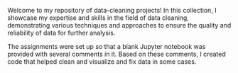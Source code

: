 Welcome to my repository of data-cleaning projects! In this collection, I showcase my expertise and skills in the field of data cleaning, demonstrating various techniques and approaches to ensure the quality and reliability of data for further analysis.

The assignments were set up so that a blank Jupyter notebook was provided with several comments in it. Based on these comments, I created code that helped clean and visualize and fix data in some cases. 
